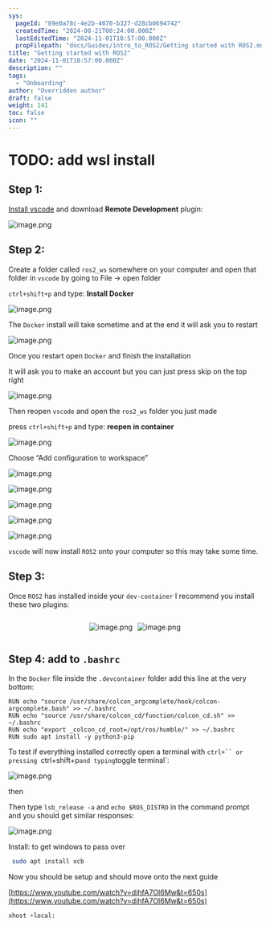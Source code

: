 ```yaml
---
sys:
  pageId: "89e0a78c-4e2b-4070-b327-d28cb0694742"
  createdTime: "2024-08-21T00:24:00.000Z"
  lastEditedTime: "2024-11-01T18:57:00.000Z"
  propFilepath: "docs/Guides/intro_to_ROS2/Getting started with ROS2.md"
title: "Getting started with ROS2"
date: "2024-11-01T18:57:00.000Z"
description: ""
tags:
  - "Onboarding"
author: "Overridden author"
draft: false
weight: 141
toc: false
icon: ""
---
```


# TODO: add wsl install

## Step 1:

[Install vscode](https://code.visualstudio.com/download) and download **Remote Development** plugin:

![image.png](https://prod-files-secure.s3.us-west-2.amazonaws.com/d518164a-d88e-44d1-a4ee-3adb3bd8bce0/efb52993-1881-4a40-b95e-6f020334f022/image.png?X-Amz-Algorithm=AWS4-HMAC-SHA256&X-Amz-Content-Sha256=UNSIGNED-PAYLOAD&X-Amz-Credential=ASIAZI2LB466UWYCY7ZA%2F20250220%2Fus-west-2%2Fs3%2Faws4_request&X-Amz-Date=20250220T003642Z&X-Amz-Expires=3600&X-Amz-Security-Token=IQoJb3JpZ2luX2VjEIj%2F%2F%2F%2F%2F%2F%2F%2F%2F%2FwEaCXVzLXdlc3QtMiJGMEQCIDkP3Mlf5rZeA5HVuaEVfzRsjwoOXxO7dNF4QHB4CvGDAiBGTa5BZ0QFDH%2BAU2Hp6qAP306oTwOUyoJMltooGX%2B2DiqIBAix%2F%2F%2F%2F%2F%2F%2F%2F%2F%2F8BEAAaDDYzNzQyMzE4MzgwNSIMokY7cxc%2BKXKEj1dnKtwDwQxmFsJlJJjVIFlzrn8szxENsfRdF737DUrx3hMBw%2BVyoP6nipBPXHPCwgwerh%2Ff5cyLi2GR78ygj%2BEcTkffgGMvGTkMJc2Dh6i2F38x9WUZPLmKwm72OSbv7x%2FlunEgNsgIVKzDkd4CrOrEZLVsD8yvF0d9DPXm08MQb7Qh18vPTJiY1cMuu9V8bQ5I2F3GINno35zhhqNVgM7KhNWGTbr97iNEkjXa00VJWbahZ4u8EQ%2BUNnIYa7pPUKZPASpBfMaVMiNUAIuaNjHLgFRKAiHm5bQHIKDAuJ8TnHladToBB2bwYhpU49WMAcJrtZzWMvPoteLvNJZ8ol9NwtFYqoEwHeKEjYNudpCxa0TnRw1uN4tVNp291DI2NtUQW32wW8KAC%2FSePUaoH0szMTYXZPGJK27lWamAuonCjwJAm4EXN%2BJkp1mFka1Vl5vx6S6FWu8SEbr69KgwF%2FI3GY7gbJaFVw%2BlZhSYzhT9vFyIPWnuVbYz4g6%2F%2Fnzi8r3WsRGahIfl4KwTuWa0RWftUsqJES0ntY3DBLFiBK0NJg0F5LOpytXln8TaXwxG3PohcmzcL7M%2F7u9WNKEnmbPnGK1wK0GWvTbLVaYZ6J%2Fr9utFQkmK4IQoWxycM%2BSwcfcwiefZvQY6pgGwUQPrd6ZL%2BZvVoqiTrFKkjtgjJhjvuEkpy45gAyzoFsa695OR4D9fVgPZWYQq02yBpPRbXnbcrKUOyuaEBhIKQEUcOEY5Pa0rXrAHkeTOgzEFRIDB7KWueisK4%2BPjsTORJmD1AiUsNQJDaA1IBJ5dDNXn9hcBoAkA3NpdpXrofflWvBcoR%2FferljaWZzRPtkLnetS%2F5ffnYRTb7PlYQgGvN8nvBQM&X-Amz-Signature=7bf9bcf44c8cfd624dd543a0af4eca109c2b2c1ebda3524024bc124bd5220049&X-Amz-SignedHeaders=host&x-id=GetObject)

## Step 2:

Create a folder called `ros2_ws` somewhere on your computer and open that folder in `vscode` by going to File → open folder 

`ctrl+shift+p` and type: **Install Docker**

![image.png](https://prod-files-secure.s3.us-west-2.amazonaws.com/d518164a-d88e-44d1-a4ee-3adb3bd8bce0/2269dc0e-1cd5-47ff-bceb-c04ad9b2eab0/image.png?X-Amz-Algorithm=AWS4-HMAC-SHA256&X-Amz-Content-Sha256=UNSIGNED-PAYLOAD&X-Amz-Credential=ASIAZI2LB466UWYCY7ZA%2F20250220%2Fus-west-2%2Fs3%2Faws4_request&X-Amz-Date=20250220T003642Z&X-Amz-Expires=3600&X-Amz-Security-Token=IQoJb3JpZ2luX2VjEIj%2F%2F%2F%2F%2F%2F%2F%2F%2F%2FwEaCXVzLXdlc3QtMiJGMEQCIDkP3Mlf5rZeA5HVuaEVfzRsjwoOXxO7dNF4QHB4CvGDAiBGTa5BZ0QFDH%2BAU2Hp6qAP306oTwOUyoJMltooGX%2B2DiqIBAix%2F%2F%2F%2F%2F%2F%2F%2F%2F%2F8BEAAaDDYzNzQyMzE4MzgwNSIMokY7cxc%2BKXKEj1dnKtwDwQxmFsJlJJjVIFlzrn8szxENsfRdF737DUrx3hMBw%2BVyoP6nipBPXHPCwgwerh%2Ff5cyLi2GR78ygj%2BEcTkffgGMvGTkMJc2Dh6i2F38x9WUZPLmKwm72OSbv7x%2FlunEgNsgIVKzDkd4CrOrEZLVsD8yvF0d9DPXm08MQb7Qh18vPTJiY1cMuu9V8bQ5I2F3GINno35zhhqNVgM7KhNWGTbr97iNEkjXa00VJWbahZ4u8EQ%2BUNnIYa7pPUKZPASpBfMaVMiNUAIuaNjHLgFRKAiHm5bQHIKDAuJ8TnHladToBB2bwYhpU49WMAcJrtZzWMvPoteLvNJZ8ol9NwtFYqoEwHeKEjYNudpCxa0TnRw1uN4tVNp291DI2NtUQW32wW8KAC%2FSePUaoH0szMTYXZPGJK27lWamAuonCjwJAm4EXN%2BJkp1mFka1Vl5vx6S6FWu8SEbr69KgwF%2FI3GY7gbJaFVw%2BlZhSYzhT9vFyIPWnuVbYz4g6%2F%2Fnzi8r3WsRGahIfl4KwTuWa0RWftUsqJES0ntY3DBLFiBK0NJg0F5LOpytXln8TaXwxG3PohcmzcL7M%2F7u9WNKEnmbPnGK1wK0GWvTbLVaYZ6J%2Fr9utFQkmK4IQoWxycM%2BSwcfcwiefZvQY6pgGwUQPrd6ZL%2BZvVoqiTrFKkjtgjJhjvuEkpy45gAyzoFsa695OR4D9fVgPZWYQq02yBpPRbXnbcrKUOyuaEBhIKQEUcOEY5Pa0rXrAHkeTOgzEFRIDB7KWueisK4%2BPjsTORJmD1AiUsNQJDaA1IBJ5dDNXn9hcBoAkA3NpdpXrofflWvBcoR%2FferljaWZzRPtkLnetS%2F5ffnYRTb7PlYQgGvN8nvBQM&X-Amz-Signature=f761834d21e0938feaa82ed7fcdc75329c97e20db3ec092d4515011115c68e00&X-Amz-SignedHeaders=host&x-id=GetObject)

The `Docker` install will take sometime and at the end it will ask you to restart

![image.png](https://prod-files-secure.s3.us-west-2.amazonaws.com/d518164a-d88e-44d1-a4ee-3adb3bd8bce0/ed233f78-be33-4b1f-b89c-9c346c0e961e/image.png?X-Amz-Algorithm=AWS4-HMAC-SHA256&X-Amz-Content-Sha256=UNSIGNED-PAYLOAD&X-Amz-Credential=ASIAZI2LB466UWYCY7ZA%2F20250220%2Fus-west-2%2Fs3%2Faws4_request&X-Amz-Date=20250220T003642Z&X-Amz-Expires=3600&X-Amz-Security-Token=IQoJb3JpZ2luX2VjEIj%2F%2F%2F%2F%2F%2F%2F%2F%2F%2FwEaCXVzLXdlc3QtMiJGMEQCIDkP3Mlf5rZeA5HVuaEVfzRsjwoOXxO7dNF4QHB4CvGDAiBGTa5BZ0QFDH%2BAU2Hp6qAP306oTwOUyoJMltooGX%2B2DiqIBAix%2F%2F%2F%2F%2F%2F%2F%2F%2F%2F8BEAAaDDYzNzQyMzE4MzgwNSIMokY7cxc%2BKXKEj1dnKtwDwQxmFsJlJJjVIFlzrn8szxENsfRdF737DUrx3hMBw%2BVyoP6nipBPXHPCwgwerh%2Ff5cyLi2GR78ygj%2BEcTkffgGMvGTkMJc2Dh6i2F38x9WUZPLmKwm72OSbv7x%2FlunEgNsgIVKzDkd4CrOrEZLVsD8yvF0d9DPXm08MQb7Qh18vPTJiY1cMuu9V8bQ5I2F3GINno35zhhqNVgM7KhNWGTbr97iNEkjXa00VJWbahZ4u8EQ%2BUNnIYa7pPUKZPASpBfMaVMiNUAIuaNjHLgFRKAiHm5bQHIKDAuJ8TnHladToBB2bwYhpU49WMAcJrtZzWMvPoteLvNJZ8ol9NwtFYqoEwHeKEjYNudpCxa0TnRw1uN4tVNp291DI2NtUQW32wW8KAC%2FSePUaoH0szMTYXZPGJK27lWamAuonCjwJAm4EXN%2BJkp1mFka1Vl5vx6S6FWu8SEbr69KgwF%2FI3GY7gbJaFVw%2BlZhSYzhT9vFyIPWnuVbYz4g6%2F%2Fnzi8r3WsRGahIfl4KwTuWa0RWftUsqJES0ntY3DBLFiBK0NJg0F5LOpytXln8TaXwxG3PohcmzcL7M%2F7u9WNKEnmbPnGK1wK0GWvTbLVaYZ6J%2Fr9utFQkmK4IQoWxycM%2BSwcfcwiefZvQY6pgGwUQPrd6ZL%2BZvVoqiTrFKkjtgjJhjvuEkpy45gAyzoFsa695OR4D9fVgPZWYQq02yBpPRbXnbcrKUOyuaEBhIKQEUcOEY5Pa0rXrAHkeTOgzEFRIDB7KWueisK4%2BPjsTORJmD1AiUsNQJDaA1IBJ5dDNXn9hcBoAkA3NpdpXrofflWvBcoR%2FferljaWZzRPtkLnetS%2F5ffnYRTb7PlYQgGvN8nvBQM&X-Amz-Signature=d70e48c27c5ad9e508bc62711c2900f8c3739cfede887db2864e540bca2421af&X-Amz-SignedHeaders=host&x-id=GetObject)

Once you restart open `Docker` and finish the installation

It will ask you to make an account but you can just press skip on the top right

![image.png](https://prod-files-secure.s3.us-west-2.amazonaws.com/d518164a-d88e-44d1-a4ee-3adb3bd8bce0/21010ad9-1659-4fd9-9f59-9932a09b2a3d/image.png?X-Amz-Algorithm=AWS4-HMAC-SHA256&X-Amz-Content-Sha256=UNSIGNED-PAYLOAD&X-Amz-Credential=ASIAZI2LB466UWYCY7ZA%2F20250220%2Fus-west-2%2Fs3%2Faws4_request&X-Amz-Date=20250220T003642Z&X-Amz-Expires=3600&X-Amz-Security-Token=IQoJb3JpZ2luX2VjEIj%2F%2F%2F%2F%2F%2F%2F%2F%2F%2FwEaCXVzLXdlc3QtMiJGMEQCIDkP3Mlf5rZeA5HVuaEVfzRsjwoOXxO7dNF4QHB4CvGDAiBGTa5BZ0QFDH%2BAU2Hp6qAP306oTwOUyoJMltooGX%2B2DiqIBAix%2F%2F%2F%2F%2F%2F%2F%2F%2F%2F8BEAAaDDYzNzQyMzE4MzgwNSIMokY7cxc%2BKXKEj1dnKtwDwQxmFsJlJJjVIFlzrn8szxENsfRdF737DUrx3hMBw%2BVyoP6nipBPXHPCwgwerh%2Ff5cyLi2GR78ygj%2BEcTkffgGMvGTkMJc2Dh6i2F38x9WUZPLmKwm72OSbv7x%2FlunEgNsgIVKzDkd4CrOrEZLVsD8yvF0d9DPXm08MQb7Qh18vPTJiY1cMuu9V8bQ5I2F3GINno35zhhqNVgM7KhNWGTbr97iNEkjXa00VJWbahZ4u8EQ%2BUNnIYa7pPUKZPASpBfMaVMiNUAIuaNjHLgFRKAiHm5bQHIKDAuJ8TnHladToBB2bwYhpU49WMAcJrtZzWMvPoteLvNJZ8ol9NwtFYqoEwHeKEjYNudpCxa0TnRw1uN4tVNp291DI2NtUQW32wW8KAC%2FSePUaoH0szMTYXZPGJK27lWamAuonCjwJAm4EXN%2BJkp1mFka1Vl5vx6S6FWu8SEbr69KgwF%2FI3GY7gbJaFVw%2BlZhSYzhT9vFyIPWnuVbYz4g6%2F%2Fnzi8r3WsRGahIfl4KwTuWa0RWftUsqJES0ntY3DBLFiBK0NJg0F5LOpytXln8TaXwxG3PohcmzcL7M%2F7u9WNKEnmbPnGK1wK0GWvTbLVaYZ6J%2Fr9utFQkmK4IQoWxycM%2BSwcfcwiefZvQY6pgGwUQPrd6ZL%2BZvVoqiTrFKkjtgjJhjvuEkpy45gAyzoFsa695OR4D9fVgPZWYQq02yBpPRbXnbcrKUOyuaEBhIKQEUcOEY5Pa0rXrAHkeTOgzEFRIDB7KWueisK4%2BPjsTORJmD1AiUsNQJDaA1IBJ5dDNXn9hcBoAkA3NpdpXrofflWvBcoR%2FferljaWZzRPtkLnetS%2F5ffnYRTb7PlYQgGvN8nvBQM&X-Amz-Signature=5a9b3a2243662ca910a53667ea01e92d5b9922a84d0a784949d232e8b61844e9&X-Amz-SignedHeaders=host&x-id=GetObject)

Then reopen `vscode` and open the `ros2_ws` folder you just made

press `ctrl+shift+p` and type: **reopen in container**

![image.png](https://prod-files-secure.s3.us-west-2.amazonaws.com/d518164a-d88e-44d1-a4ee-3adb3bd8bce0/4e93b8c2-41ad-488c-8095-c74205196118/image.png?X-Amz-Algorithm=AWS4-HMAC-SHA256&X-Amz-Content-Sha256=UNSIGNED-PAYLOAD&X-Amz-Credential=ASIAZI2LB466UWYCY7ZA%2F20250220%2Fus-west-2%2Fs3%2Faws4_request&X-Amz-Date=20250220T003642Z&X-Amz-Expires=3600&X-Amz-Security-Token=IQoJb3JpZ2luX2VjEIj%2F%2F%2F%2F%2F%2F%2F%2F%2F%2FwEaCXVzLXdlc3QtMiJGMEQCIDkP3Mlf5rZeA5HVuaEVfzRsjwoOXxO7dNF4QHB4CvGDAiBGTa5BZ0QFDH%2BAU2Hp6qAP306oTwOUyoJMltooGX%2B2DiqIBAix%2F%2F%2F%2F%2F%2F%2F%2F%2F%2F8BEAAaDDYzNzQyMzE4MzgwNSIMokY7cxc%2BKXKEj1dnKtwDwQxmFsJlJJjVIFlzrn8szxENsfRdF737DUrx3hMBw%2BVyoP6nipBPXHPCwgwerh%2Ff5cyLi2GR78ygj%2BEcTkffgGMvGTkMJc2Dh6i2F38x9WUZPLmKwm72OSbv7x%2FlunEgNsgIVKzDkd4CrOrEZLVsD8yvF0d9DPXm08MQb7Qh18vPTJiY1cMuu9V8bQ5I2F3GINno35zhhqNVgM7KhNWGTbr97iNEkjXa00VJWbahZ4u8EQ%2BUNnIYa7pPUKZPASpBfMaVMiNUAIuaNjHLgFRKAiHm5bQHIKDAuJ8TnHladToBB2bwYhpU49WMAcJrtZzWMvPoteLvNJZ8ol9NwtFYqoEwHeKEjYNudpCxa0TnRw1uN4tVNp291DI2NtUQW32wW8KAC%2FSePUaoH0szMTYXZPGJK27lWamAuonCjwJAm4EXN%2BJkp1mFka1Vl5vx6S6FWu8SEbr69KgwF%2FI3GY7gbJaFVw%2BlZhSYzhT9vFyIPWnuVbYz4g6%2F%2Fnzi8r3WsRGahIfl4KwTuWa0RWftUsqJES0ntY3DBLFiBK0NJg0F5LOpytXln8TaXwxG3PohcmzcL7M%2F7u9WNKEnmbPnGK1wK0GWvTbLVaYZ6J%2Fr9utFQkmK4IQoWxycM%2BSwcfcwiefZvQY6pgGwUQPrd6ZL%2BZvVoqiTrFKkjtgjJhjvuEkpy45gAyzoFsa695OR4D9fVgPZWYQq02yBpPRbXnbcrKUOyuaEBhIKQEUcOEY5Pa0rXrAHkeTOgzEFRIDB7KWueisK4%2BPjsTORJmD1AiUsNQJDaA1IBJ5dDNXn9hcBoAkA3NpdpXrofflWvBcoR%2FferljaWZzRPtkLnetS%2F5ffnYRTb7PlYQgGvN8nvBQM&X-Amz-Signature=ae3bd183418ee387ce607b7222738d3ece0015f2230ebe2a43c8017e5b335dc4&X-Amz-SignedHeaders=host&x-id=GetObject)

Choose “Add configuration to workspace”

![image.png](https://prod-files-secure.s3.us-west-2.amazonaws.com/d518164a-d88e-44d1-a4ee-3adb3bd8bce0/9560b282-5060-4989-ba37-97e7b2c22476/image.png?X-Amz-Algorithm=AWS4-HMAC-SHA256&X-Amz-Content-Sha256=UNSIGNED-PAYLOAD&X-Amz-Credential=ASIAZI2LB466UWYCY7ZA%2F20250220%2Fus-west-2%2Fs3%2Faws4_request&X-Amz-Date=20250220T003642Z&X-Amz-Expires=3600&X-Amz-Security-Token=IQoJb3JpZ2luX2VjEIj%2F%2F%2F%2F%2F%2F%2F%2F%2F%2FwEaCXVzLXdlc3QtMiJGMEQCIDkP3Mlf5rZeA5HVuaEVfzRsjwoOXxO7dNF4QHB4CvGDAiBGTa5BZ0QFDH%2BAU2Hp6qAP306oTwOUyoJMltooGX%2B2DiqIBAix%2F%2F%2F%2F%2F%2F%2F%2F%2F%2F8BEAAaDDYzNzQyMzE4MzgwNSIMokY7cxc%2BKXKEj1dnKtwDwQxmFsJlJJjVIFlzrn8szxENsfRdF737DUrx3hMBw%2BVyoP6nipBPXHPCwgwerh%2Ff5cyLi2GR78ygj%2BEcTkffgGMvGTkMJc2Dh6i2F38x9WUZPLmKwm72OSbv7x%2FlunEgNsgIVKzDkd4CrOrEZLVsD8yvF0d9DPXm08MQb7Qh18vPTJiY1cMuu9V8bQ5I2F3GINno35zhhqNVgM7KhNWGTbr97iNEkjXa00VJWbahZ4u8EQ%2BUNnIYa7pPUKZPASpBfMaVMiNUAIuaNjHLgFRKAiHm5bQHIKDAuJ8TnHladToBB2bwYhpU49WMAcJrtZzWMvPoteLvNJZ8ol9NwtFYqoEwHeKEjYNudpCxa0TnRw1uN4tVNp291DI2NtUQW32wW8KAC%2FSePUaoH0szMTYXZPGJK27lWamAuonCjwJAm4EXN%2BJkp1mFka1Vl5vx6S6FWu8SEbr69KgwF%2FI3GY7gbJaFVw%2BlZhSYzhT9vFyIPWnuVbYz4g6%2F%2Fnzi8r3WsRGahIfl4KwTuWa0RWftUsqJES0ntY3DBLFiBK0NJg0F5LOpytXln8TaXwxG3PohcmzcL7M%2F7u9WNKEnmbPnGK1wK0GWvTbLVaYZ6J%2Fr9utFQkmK4IQoWxycM%2BSwcfcwiefZvQY6pgGwUQPrd6ZL%2BZvVoqiTrFKkjtgjJhjvuEkpy45gAyzoFsa695OR4D9fVgPZWYQq02yBpPRbXnbcrKUOyuaEBhIKQEUcOEY5Pa0rXrAHkeTOgzEFRIDB7KWueisK4%2BPjsTORJmD1AiUsNQJDaA1IBJ5dDNXn9hcBoAkA3NpdpXrofflWvBcoR%2FferljaWZzRPtkLnetS%2F5ffnYRTb7PlYQgGvN8nvBQM&X-Amz-Signature=430995e5d2308c0d4a7cc7db162de2990685e091b6311a8eeedcf8115892a868&X-Amz-SignedHeaders=host&x-id=GetObject)

![image.png](https://prod-files-secure.s3.us-west-2.amazonaws.com/d518164a-d88e-44d1-a4ee-3adb3bd8bce0/2ee63f81-886b-48e8-a553-dc6e5eac99e4/image.png?X-Amz-Algorithm=AWS4-HMAC-SHA256&X-Amz-Content-Sha256=UNSIGNED-PAYLOAD&X-Amz-Credential=ASIAZI2LB466UWYCY7ZA%2F20250220%2Fus-west-2%2Fs3%2Faws4_request&X-Amz-Date=20250220T003642Z&X-Amz-Expires=3600&X-Amz-Security-Token=IQoJb3JpZ2luX2VjEIj%2F%2F%2F%2F%2F%2F%2F%2F%2F%2FwEaCXVzLXdlc3QtMiJGMEQCIDkP3Mlf5rZeA5HVuaEVfzRsjwoOXxO7dNF4QHB4CvGDAiBGTa5BZ0QFDH%2BAU2Hp6qAP306oTwOUyoJMltooGX%2B2DiqIBAix%2F%2F%2F%2F%2F%2F%2F%2F%2F%2F8BEAAaDDYzNzQyMzE4MzgwNSIMokY7cxc%2BKXKEj1dnKtwDwQxmFsJlJJjVIFlzrn8szxENsfRdF737DUrx3hMBw%2BVyoP6nipBPXHPCwgwerh%2Ff5cyLi2GR78ygj%2BEcTkffgGMvGTkMJc2Dh6i2F38x9WUZPLmKwm72OSbv7x%2FlunEgNsgIVKzDkd4CrOrEZLVsD8yvF0d9DPXm08MQb7Qh18vPTJiY1cMuu9V8bQ5I2F3GINno35zhhqNVgM7KhNWGTbr97iNEkjXa00VJWbahZ4u8EQ%2BUNnIYa7pPUKZPASpBfMaVMiNUAIuaNjHLgFRKAiHm5bQHIKDAuJ8TnHladToBB2bwYhpU49WMAcJrtZzWMvPoteLvNJZ8ol9NwtFYqoEwHeKEjYNudpCxa0TnRw1uN4tVNp291DI2NtUQW32wW8KAC%2FSePUaoH0szMTYXZPGJK27lWamAuonCjwJAm4EXN%2BJkp1mFka1Vl5vx6S6FWu8SEbr69KgwF%2FI3GY7gbJaFVw%2BlZhSYzhT9vFyIPWnuVbYz4g6%2F%2Fnzi8r3WsRGahIfl4KwTuWa0RWftUsqJES0ntY3DBLFiBK0NJg0F5LOpytXln8TaXwxG3PohcmzcL7M%2F7u9WNKEnmbPnGK1wK0GWvTbLVaYZ6J%2Fr9utFQkmK4IQoWxycM%2BSwcfcwiefZvQY6pgGwUQPrd6ZL%2BZvVoqiTrFKkjtgjJhjvuEkpy45gAyzoFsa695OR4D9fVgPZWYQq02yBpPRbXnbcrKUOyuaEBhIKQEUcOEY5Pa0rXrAHkeTOgzEFRIDB7KWueisK4%2BPjsTORJmD1AiUsNQJDaA1IBJ5dDNXn9hcBoAkA3NpdpXrofflWvBcoR%2FferljaWZzRPtkLnetS%2F5ffnYRTb7PlYQgGvN8nvBQM&X-Amz-Signature=b6f2bfb1229f98b04a10dfbdb24bbb484614bbcbbe1874c78bce14e64c5cf968&X-Amz-SignedHeaders=host&x-id=GetObject)

![image.png](https://prod-files-secure.s3.us-west-2.amazonaws.com/d518164a-d88e-44d1-a4ee-3adb3bd8bce0/ae1580b2-b048-407e-aed9-b584224a7a04/image.png?X-Amz-Algorithm=AWS4-HMAC-SHA256&X-Amz-Content-Sha256=UNSIGNED-PAYLOAD&X-Amz-Credential=ASIAZI2LB466UWYCY7ZA%2F20250220%2Fus-west-2%2Fs3%2Faws4_request&X-Amz-Date=20250220T003642Z&X-Amz-Expires=3600&X-Amz-Security-Token=IQoJb3JpZ2luX2VjEIj%2F%2F%2F%2F%2F%2F%2F%2F%2F%2FwEaCXVzLXdlc3QtMiJGMEQCIDkP3Mlf5rZeA5HVuaEVfzRsjwoOXxO7dNF4QHB4CvGDAiBGTa5BZ0QFDH%2BAU2Hp6qAP306oTwOUyoJMltooGX%2B2DiqIBAix%2F%2F%2F%2F%2F%2F%2F%2F%2F%2F8BEAAaDDYzNzQyMzE4MzgwNSIMokY7cxc%2BKXKEj1dnKtwDwQxmFsJlJJjVIFlzrn8szxENsfRdF737DUrx3hMBw%2BVyoP6nipBPXHPCwgwerh%2Ff5cyLi2GR78ygj%2BEcTkffgGMvGTkMJc2Dh6i2F38x9WUZPLmKwm72OSbv7x%2FlunEgNsgIVKzDkd4CrOrEZLVsD8yvF0d9DPXm08MQb7Qh18vPTJiY1cMuu9V8bQ5I2F3GINno35zhhqNVgM7KhNWGTbr97iNEkjXa00VJWbahZ4u8EQ%2BUNnIYa7pPUKZPASpBfMaVMiNUAIuaNjHLgFRKAiHm5bQHIKDAuJ8TnHladToBB2bwYhpU49WMAcJrtZzWMvPoteLvNJZ8ol9NwtFYqoEwHeKEjYNudpCxa0TnRw1uN4tVNp291DI2NtUQW32wW8KAC%2FSePUaoH0szMTYXZPGJK27lWamAuonCjwJAm4EXN%2BJkp1mFka1Vl5vx6S6FWu8SEbr69KgwF%2FI3GY7gbJaFVw%2BlZhSYzhT9vFyIPWnuVbYz4g6%2F%2Fnzi8r3WsRGahIfl4KwTuWa0RWftUsqJES0ntY3DBLFiBK0NJg0F5LOpytXln8TaXwxG3PohcmzcL7M%2F7u9WNKEnmbPnGK1wK0GWvTbLVaYZ6J%2Fr9utFQkmK4IQoWxycM%2BSwcfcwiefZvQY6pgGwUQPrd6ZL%2BZvVoqiTrFKkjtgjJhjvuEkpy45gAyzoFsa695OR4D9fVgPZWYQq02yBpPRbXnbcrKUOyuaEBhIKQEUcOEY5Pa0rXrAHkeTOgzEFRIDB7KWueisK4%2BPjsTORJmD1AiUsNQJDaA1IBJ5dDNXn9hcBoAkA3NpdpXrofflWvBcoR%2FferljaWZzRPtkLnetS%2F5ffnYRTb7PlYQgGvN8nvBQM&X-Amz-Signature=33ba66a3be803c257aa7c49421618fa77ffbf2222bc883f2b3db84739819b6d8&X-Amz-SignedHeaders=host&x-id=GetObject)

![image.png](https://prod-files-secure.s3.us-west-2.amazonaws.com/d518164a-d88e-44d1-a4ee-3adb3bd8bce0/53255b28-f75e-430f-b9e3-c0ac8577e42b/image.png?X-Amz-Algorithm=AWS4-HMAC-SHA256&X-Amz-Content-Sha256=UNSIGNED-PAYLOAD&X-Amz-Credential=ASIAZI2LB466UWYCY7ZA%2F20250220%2Fus-west-2%2Fs3%2Faws4_request&X-Amz-Date=20250220T003642Z&X-Amz-Expires=3600&X-Amz-Security-Token=IQoJb3JpZ2luX2VjEIj%2F%2F%2F%2F%2F%2F%2F%2F%2F%2FwEaCXVzLXdlc3QtMiJGMEQCIDkP3Mlf5rZeA5HVuaEVfzRsjwoOXxO7dNF4QHB4CvGDAiBGTa5BZ0QFDH%2BAU2Hp6qAP306oTwOUyoJMltooGX%2B2DiqIBAix%2F%2F%2F%2F%2F%2F%2F%2F%2F%2F8BEAAaDDYzNzQyMzE4MzgwNSIMokY7cxc%2BKXKEj1dnKtwDwQxmFsJlJJjVIFlzrn8szxENsfRdF737DUrx3hMBw%2BVyoP6nipBPXHPCwgwerh%2Ff5cyLi2GR78ygj%2BEcTkffgGMvGTkMJc2Dh6i2F38x9WUZPLmKwm72OSbv7x%2FlunEgNsgIVKzDkd4CrOrEZLVsD8yvF0d9DPXm08MQb7Qh18vPTJiY1cMuu9V8bQ5I2F3GINno35zhhqNVgM7KhNWGTbr97iNEkjXa00VJWbahZ4u8EQ%2BUNnIYa7pPUKZPASpBfMaVMiNUAIuaNjHLgFRKAiHm5bQHIKDAuJ8TnHladToBB2bwYhpU49WMAcJrtZzWMvPoteLvNJZ8ol9NwtFYqoEwHeKEjYNudpCxa0TnRw1uN4tVNp291DI2NtUQW32wW8KAC%2FSePUaoH0szMTYXZPGJK27lWamAuonCjwJAm4EXN%2BJkp1mFka1Vl5vx6S6FWu8SEbr69KgwF%2FI3GY7gbJaFVw%2BlZhSYzhT9vFyIPWnuVbYz4g6%2F%2Fnzi8r3WsRGahIfl4KwTuWa0RWftUsqJES0ntY3DBLFiBK0NJg0F5LOpytXln8TaXwxG3PohcmzcL7M%2F7u9WNKEnmbPnGK1wK0GWvTbLVaYZ6J%2Fr9utFQkmK4IQoWxycM%2BSwcfcwiefZvQY6pgGwUQPrd6ZL%2BZvVoqiTrFKkjtgjJhjvuEkpy45gAyzoFsa695OR4D9fVgPZWYQq02yBpPRbXnbcrKUOyuaEBhIKQEUcOEY5Pa0rXrAHkeTOgzEFRIDB7KWueisK4%2BPjsTORJmD1AiUsNQJDaA1IBJ5dDNXn9hcBoAkA3NpdpXrofflWvBcoR%2FferljaWZzRPtkLnetS%2F5ffnYRTb7PlYQgGvN8nvBQM&X-Amz-Signature=721c2cd31fbfd4ad7c69632dd92088fcefdbd8eedddf67205a5312bd7695d172&X-Amz-SignedHeaders=host&x-id=GetObject)

![image.png](https://prod-files-secure.s3.us-west-2.amazonaws.com/d518164a-d88e-44d1-a4ee-3adb3bd8bce0/7c562767-5af9-4ffb-97d1-327bcdf4ee00/image.png?X-Amz-Algorithm=AWS4-HMAC-SHA256&X-Amz-Content-Sha256=UNSIGNED-PAYLOAD&X-Amz-Credential=ASIAZI2LB466UWYCY7ZA%2F20250220%2Fus-west-2%2Fs3%2Faws4_request&X-Amz-Date=20250220T003642Z&X-Amz-Expires=3600&X-Amz-Security-Token=IQoJb3JpZ2luX2VjEIj%2F%2F%2F%2F%2F%2F%2F%2F%2F%2FwEaCXVzLXdlc3QtMiJGMEQCIDkP3Mlf5rZeA5HVuaEVfzRsjwoOXxO7dNF4QHB4CvGDAiBGTa5BZ0QFDH%2BAU2Hp6qAP306oTwOUyoJMltooGX%2B2DiqIBAix%2F%2F%2F%2F%2F%2F%2F%2F%2F%2F8BEAAaDDYzNzQyMzE4MzgwNSIMokY7cxc%2BKXKEj1dnKtwDwQxmFsJlJJjVIFlzrn8szxENsfRdF737DUrx3hMBw%2BVyoP6nipBPXHPCwgwerh%2Ff5cyLi2GR78ygj%2BEcTkffgGMvGTkMJc2Dh6i2F38x9WUZPLmKwm72OSbv7x%2FlunEgNsgIVKzDkd4CrOrEZLVsD8yvF0d9DPXm08MQb7Qh18vPTJiY1cMuu9V8bQ5I2F3GINno35zhhqNVgM7KhNWGTbr97iNEkjXa00VJWbahZ4u8EQ%2BUNnIYa7pPUKZPASpBfMaVMiNUAIuaNjHLgFRKAiHm5bQHIKDAuJ8TnHladToBB2bwYhpU49WMAcJrtZzWMvPoteLvNJZ8ol9NwtFYqoEwHeKEjYNudpCxa0TnRw1uN4tVNp291DI2NtUQW32wW8KAC%2FSePUaoH0szMTYXZPGJK27lWamAuonCjwJAm4EXN%2BJkp1mFka1Vl5vx6S6FWu8SEbr69KgwF%2FI3GY7gbJaFVw%2BlZhSYzhT9vFyIPWnuVbYz4g6%2F%2Fnzi8r3WsRGahIfl4KwTuWa0RWftUsqJES0ntY3DBLFiBK0NJg0F5LOpytXln8TaXwxG3PohcmzcL7M%2F7u9WNKEnmbPnGK1wK0GWvTbLVaYZ6J%2Fr9utFQkmK4IQoWxycM%2BSwcfcwiefZvQY6pgGwUQPrd6ZL%2BZvVoqiTrFKkjtgjJhjvuEkpy45gAyzoFsa695OR4D9fVgPZWYQq02yBpPRbXnbcrKUOyuaEBhIKQEUcOEY5Pa0rXrAHkeTOgzEFRIDB7KWueisK4%2BPjsTORJmD1AiUsNQJDaA1IBJ5dDNXn9hcBoAkA3NpdpXrofflWvBcoR%2FferljaWZzRPtkLnetS%2F5ffnYRTb7PlYQgGvN8nvBQM&X-Amz-Signature=d9bae9123b839e5a15fb8a3407fed5efc1de7a3d0869c21c2ea4cee891bc9a95&X-Amz-SignedHeaders=host&x-id=GetObject)

`vscode` will now install `ROS2` onto your computer so this may take some time.

## Step 3:

Once `ROS2` has installed inside your `dev-container` I recommend you install these two plugins:

<div style="display: flex;flex-direction: row; column-gap:10px; max-width: 630px;justify-content: center;">
<div>

![image.png](https://prod-files-secure.s3.us-west-2.amazonaws.com/d518164a-d88e-44d1-a4ee-3adb3bd8bce0/3fc3d550-5a54-4ba1-ba6b-faa01cdb7369/image.png?X-Amz-Algorithm=AWS4-HMAC-SHA256&X-Amz-Content-Sha256=UNSIGNED-PAYLOAD&X-Amz-Credential=ASIAZI2LB466UTKEEDOE%2F20250220%2Fus-west-2%2Fs3%2Faws4_request&X-Amz-Date=20250220T003644Z&X-Amz-Expires=3600&X-Amz-Security-Token=IQoJb3JpZ2luX2VjEIj%2F%2F%2F%2F%2F%2F%2F%2F%2F%2FwEaCXVzLXdlc3QtMiJGMEQCIEDoVRXXo2drxpNybA9bEsi5JNet881OSHn%2BDgtqmqMnAiAPkZkWb1iowTHBqsaXc8cXkJskxnq5YFgFxjz%2BPEd9kCqIBAix%2F%2F%2F%2F%2F%2F%2F%2F%2F%2F8BEAAaDDYzNzQyMzE4MzgwNSIMX2PWZ%2BtGcSE0S8BQKtwDVdwSn43xZI80e5GjRaPrJD3gKI3LtziqOn9%2Bv5OK6QMR8qPg%2B9gqdwIx%2B1Dj60FtN3YE1Sj8BKhFPI%2BqMWkS2Jljz6ntbBm4VVmctpWUmdlDkaEiu9cij%2FTXOwz0PMuxE6OMLUysiifGYyzrpUJZdXIUjc0uacdNDqjQrwWAiSIZ7LgHeEWspj0k%2BGokhHsxOi7v3ayQzXVgh5ipPvK7mi4RY0IO2wyPaBc7fBxp0969NfvnEqnUSCeQPKe8cld%2B9pvfdveAw1agzIIP68FsPlVbBhLTh5aM2dT5o6BVg6EpFFUI1lKVKSiFNcGbXyaZX9dPdDcmLLYof7INRC67q%2BLnI2crmxR7jvCRTRToJv9ehmeY4KpiWUNY3ed6wGsKC3VCkBVD%2FDyopkwairsxWN8XZ3swx6AhaNH%2BCn8MG6HUWiu5WXb8ZGXV6WDaM%2F7JnjhL%2F28ljwJeXRBPQJcMfQucCU%2B2R9KVhL8bZmbVV5y65Ksrki%2FmLrmxF78W90hCnEHIXousmCu6rvsiRDXzXXevJ%2BJ8Q7jHvUXiuqlI5LXzcL4s1arpps6qWBWBE1ybH75Iq%2F%2BZbCYSSn0dQWaMQb5vvVzb3FsdCoASaKh6Z%2BKd%2BxvFyD3HLtdx1ywwoufZvQY6pgGM6YKIq0%2FCEextDnxU42YR9szDWL3jk%2BYVkll%2FhHy4mV1%2B2GYXxEimo4eGS1Sb9Ns0nfoMRvi%2F0Dl9p1GRcmdDjHMaFc5MUpqKJD7w0UV%2Bb3IrLiGTEjZovu83PvlykFsE1tN0Vb1ksWBpW2Hju9pp5hBNDikseTb%2Fg7BEv6GMoU0tZDxC21Ga%2F%2FON6Oy360svP10BIeyuDWyJ39C31hHmval4311W&X-Amz-Signature=0dfce40c9dd534896fe5a012e0fe5dfd9aaf9d262b99c7437c1a0d01fa790e3e&X-Amz-SignedHeaders=host&x-id=GetObject)

</div>
<div>

![image.png](https://prod-files-secure.s3.us-west-2.amazonaws.com/d518164a-d88e-44d1-a4ee-3adb3bd8bce0/d994cc66-13c2-4093-a5a3-f84cf4601a82/image.png?X-Amz-Algorithm=AWS4-HMAC-SHA256&X-Amz-Content-Sha256=UNSIGNED-PAYLOAD&X-Amz-Credential=ASIAZI2LB466ZJS3GDCG%2F20250220%2Fus-west-2%2Fs3%2Faws4_request&X-Amz-Date=20250220T003644Z&X-Amz-Expires=3600&X-Amz-Security-Token=IQoJb3JpZ2luX2VjEIj%2F%2F%2F%2F%2F%2F%2F%2F%2F%2FwEaCXVzLXdlc3QtMiJIMEYCIQD5IagsntoV%2FwXcWJNWl94x4NAW1wSoAQH3bMWzuHF8xwIhAI%2BJursYnXP7AcYtfMo4BhfnP8O6Z1Opi%2FhIISm5oEI9KogECLH%2F%2F%2F%2F%2F%2F%2F%2F%2F%2FwEQABoMNjM3NDIzMTgzODA1IgxiLuPQyYlIMREkACkq3AMbRFGSUP3bNaUx67XrtvRqJD%2FyDTVOk6SRN%2Fl2Vw1wErz1NTJbgat3pDFXbWy4%2BDW1%2FN7x1ERjrkZGRe%2Bnd5zGN%2BE3eTsksvP%2BDEXV1h0b7D4T%2BeD%2FDICwYZIr8ad%2B%2BR9e4ADAVXe8GkqVS4IoXgy2gyHM6W%2B2XBahJzKpaxM0ugPIUIQLEtZ2kuhftNKAH%2FfYrde3ZJzDOYJpu9xcG%2FPBYaSRPsvr01o%2B1P5HJmfxf6fv5ZdgpElhzLKKc9aA%2BJiy5EQB4QePb3y95WoixGESblCsYAl3ISLEmCTLGQg6d%2FsX9HSSRZdOS%2FotpywRIwTMjcK31vmYYCVp%2FMSmBduw3wLs9GP9jpqLvu%2FczK%2FIQhRt1iLBr4iEP1V68Z2%2Bj%2FaJnXPfuYi4lf9ZE8S7Xl0ieOhF0j%2Fr4DCZkCHatWF8ohjqdTCLZept9QqBe9ILXFovKj5G9QwtNcnRGtB208ItTxUFai1KTEY0k7j6RVshwTW%2F5A0x7jytonBmY7ltD3gRYo7sh8BI%2FM5EiFoLGrE96BM6EoxTJyPdlLUFauLonk4VWKPwGFXGFx9feisFvPuIWMnHuJ7%2BjjQXcVkwHB4aeOzgyLgZZ0acto86r6X7zgJUvpwncnABduKNMjD559m9BjqkAaoVKNkCR20yxdMQvMKfXx5BWoXP5bbzZu0WObCFP3jsX7nxmtK8Hu%2B7d6JjQo6eg3bJkwT5lFKSS6cbm419OypwowqG0nXPmxMsC9wD3h3wQSr%2FDKKZUBKAQIsWD26E54Ti1a6pJMA%2BGAWL0XZ29jFf17R%2BoqrBEHk%2FHyAPruMdxZhqgkNoXqHYIsU%2FBnyn9LPPmWrBPX6bsZKybQnWBWnZFTcU&X-Amz-Signature=df088841145968c5158815effdf91b8168d97387376709e9edee3c316daaa8a9&X-Amz-SignedHeaders=host&x-id=GetObject)

</div>
</div>

## Step 4: add to `.bashrc`

In the `Docker` file inside the `.devcontainer` folder add this line at the very bottom: 

```docker
RUN echo "source /usr/share/colcon_argcomplete/hook/colcon-argcomplete.bash" >> ~/.bashrc
RUN echo "source /usr/share/colcon_cd/function/colcon_cd.sh" >> ~/.bashrc
RUN echo "export _colcon_cd_root=/opt/ros/humble/" >> ~/.bashrc
RUN sudo apt install -y python3-pip 
```

To test if everything installed correctly open a terminal with `ctrl+`` or pressing `ctrl+shift+p` and typing `toggle terminal`:

![image.png](https://prod-files-secure.s3.us-west-2.amazonaws.com/d518164a-d88e-44d1-a4ee-3adb3bd8bce0/6a4943d8-b04e-4c02-9a58-775f3384d1a5/image.png?X-Amz-Algorithm=AWS4-HMAC-SHA256&X-Amz-Content-Sha256=UNSIGNED-PAYLOAD&X-Amz-Credential=ASIAZI2LB466UWYCY7ZA%2F20250220%2Fus-west-2%2Fs3%2Faws4_request&X-Amz-Date=20250220T003642Z&X-Amz-Expires=3600&X-Amz-Security-Token=IQoJb3JpZ2luX2VjEIj%2F%2F%2F%2F%2F%2F%2F%2F%2F%2FwEaCXVzLXdlc3QtMiJGMEQCIDkP3Mlf5rZeA5HVuaEVfzRsjwoOXxO7dNF4QHB4CvGDAiBGTa5BZ0QFDH%2BAU2Hp6qAP306oTwOUyoJMltooGX%2B2DiqIBAix%2F%2F%2F%2F%2F%2F%2F%2F%2F%2F8BEAAaDDYzNzQyMzE4MzgwNSIMokY7cxc%2BKXKEj1dnKtwDwQxmFsJlJJjVIFlzrn8szxENsfRdF737DUrx3hMBw%2BVyoP6nipBPXHPCwgwerh%2Ff5cyLi2GR78ygj%2BEcTkffgGMvGTkMJc2Dh6i2F38x9WUZPLmKwm72OSbv7x%2FlunEgNsgIVKzDkd4CrOrEZLVsD8yvF0d9DPXm08MQb7Qh18vPTJiY1cMuu9V8bQ5I2F3GINno35zhhqNVgM7KhNWGTbr97iNEkjXa00VJWbahZ4u8EQ%2BUNnIYa7pPUKZPASpBfMaVMiNUAIuaNjHLgFRKAiHm5bQHIKDAuJ8TnHladToBB2bwYhpU49WMAcJrtZzWMvPoteLvNJZ8ol9NwtFYqoEwHeKEjYNudpCxa0TnRw1uN4tVNp291DI2NtUQW32wW8KAC%2FSePUaoH0szMTYXZPGJK27lWamAuonCjwJAm4EXN%2BJkp1mFka1Vl5vx6S6FWu8SEbr69KgwF%2FI3GY7gbJaFVw%2BlZhSYzhT9vFyIPWnuVbYz4g6%2F%2Fnzi8r3WsRGahIfl4KwTuWa0RWftUsqJES0ntY3DBLFiBK0NJg0F5LOpytXln8TaXwxG3PohcmzcL7M%2F7u9WNKEnmbPnGK1wK0GWvTbLVaYZ6J%2Fr9utFQkmK4IQoWxycM%2BSwcfcwiefZvQY6pgGwUQPrd6ZL%2BZvVoqiTrFKkjtgjJhjvuEkpy45gAyzoFsa695OR4D9fVgPZWYQq02yBpPRbXnbcrKUOyuaEBhIKQEUcOEY5Pa0rXrAHkeTOgzEFRIDB7KWueisK4%2BPjsTORJmD1AiUsNQJDaA1IBJ5dDNXn9hcBoAkA3NpdpXrofflWvBcoR%2FferljaWZzRPtkLnetS%2F5ffnYRTb7PlYQgGvN8nvBQM&X-Amz-Signature=8a5b3e1dba126b71cfb691463f7af5ef12c562b19a0e8b16979e116a61fd156e&X-Amz-SignedHeaders=host&x-id=GetObject)

then 

Then type `lsb_release -a` and `echo $ROS_DISTRO` in the command prompt and you should get similar responses:

![image.png](https://prod-files-secure.s3.us-west-2.amazonaws.com/d518164a-d88e-44d1-a4ee-3adb3bd8bce0/3e635dec-a805-4e85-8b9e-d000e5b71a4e/image.png?X-Amz-Algorithm=AWS4-HMAC-SHA256&X-Amz-Content-Sha256=UNSIGNED-PAYLOAD&X-Amz-Credential=ASIAZI2LB466UWYCY7ZA%2F20250220%2Fus-west-2%2Fs3%2Faws4_request&X-Amz-Date=20250220T003642Z&X-Amz-Expires=3600&X-Amz-Security-Token=IQoJb3JpZ2luX2VjEIj%2F%2F%2F%2F%2F%2F%2F%2F%2F%2FwEaCXVzLXdlc3QtMiJGMEQCIDkP3Mlf5rZeA5HVuaEVfzRsjwoOXxO7dNF4QHB4CvGDAiBGTa5BZ0QFDH%2BAU2Hp6qAP306oTwOUyoJMltooGX%2B2DiqIBAix%2F%2F%2F%2F%2F%2F%2F%2F%2F%2F8BEAAaDDYzNzQyMzE4MzgwNSIMokY7cxc%2BKXKEj1dnKtwDwQxmFsJlJJjVIFlzrn8szxENsfRdF737DUrx3hMBw%2BVyoP6nipBPXHPCwgwerh%2Ff5cyLi2GR78ygj%2BEcTkffgGMvGTkMJc2Dh6i2F38x9WUZPLmKwm72OSbv7x%2FlunEgNsgIVKzDkd4CrOrEZLVsD8yvF0d9DPXm08MQb7Qh18vPTJiY1cMuu9V8bQ5I2F3GINno35zhhqNVgM7KhNWGTbr97iNEkjXa00VJWbahZ4u8EQ%2BUNnIYa7pPUKZPASpBfMaVMiNUAIuaNjHLgFRKAiHm5bQHIKDAuJ8TnHladToBB2bwYhpU49WMAcJrtZzWMvPoteLvNJZ8ol9NwtFYqoEwHeKEjYNudpCxa0TnRw1uN4tVNp291DI2NtUQW32wW8KAC%2FSePUaoH0szMTYXZPGJK27lWamAuonCjwJAm4EXN%2BJkp1mFka1Vl5vx6S6FWu8SEbr69KgwF%2FI3GY7gbJaFVw%2BlZhSYzhT9vFyIPWnuVbYz4g6%2F%2Fnzi8r3WsRGahIfl4KwTuWa0RWftUsqJES0ntY3DBLFiBK0NJg0F5LOpytXln8TaXwxG3PohcmzcL7M%2F7u9WNKEnmbPnGK1wK0GWvTbLVaYZ6J%2Fr9utFQkmK4IQoWxycM%2BSwcfcwiefZvQY6pgGwUQPrd6ZL%2BZvVoqiTrFKkjtgjJhjvuEkpy45gAyzoFsa695OR4D9fVgPZWYQq02yBpPRbXnbcrKUOyuaEBhIKQEUcOEY5Pa0rXrAHkeTOgzEFRIDB7KWueisK4%2BPjsTORJmD1AiUsNQJDaA1IBJ5dDNXn9hcBoAkA3NpdpXrofflWvBcoR%2FferljaWZzRPtkLnetS%2F5ffnYRTb7PlYQgGvN8nvBQM&X-Amz-Signature=7d7b00f13ff10757967df48f805556b5d3904d013721fc19b02cffa83cafe672&X-Amz-SignedHeaders=host&x-id=GetObject)

Install:  to get windows to pass over

```bash
 sudo apt install xcb
```

Now you should be setup and should move onto the next guide 

[https://www.youtube.com/watch?v=dihfA7Ol6Mw&t=650s](https://www.youtube.com/watch?v=dihfA7Ol6Mw&t=650s)

```python
xhost +local:
```
